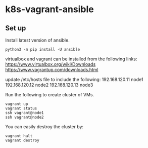 # k8s-vagrant-ansible


## Set up

Install latest version of ansible.
```
python3 -m pip install -U ansible
```
virtualbox and vagrant can be installed from the following links:
https://www.virtualbox.org/wiki/Downloads
https://www.vagrantup.com/downloads.html

update /etc/hosts file to include the following:
      192.168.120.11 node1
      192.168.120.12 node2
      192.168.120.13 node3

Run the following to create cluster of VMs.
```
vagrant up
vagrant status
ssh vagrant@node1
ssh vagrant@node2
```
You can easily destroy the cluster by:
```
vagrant halt
vagrant destroy
```
